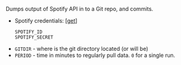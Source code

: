 Dumps output of Spotify API in to a Git repo, and commits.

 - Spotify credentials: [[get](https://developer.spotify.com/dashboard/applications)]
    ```
    SPOTIFY_ID
    SPOTIFY_SECRET
    ```
 - `GITDIR` - where is the git directory located (or will be)
 - `PERIOD` - time in minutes to regularly pull data. `0` for a single run.
